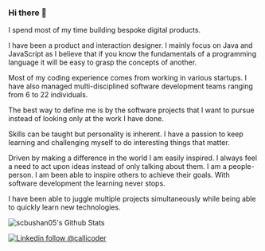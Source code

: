 ### Hi there 👋

I spend most of my time building bespoke digital products.

I have been a product and interaction designer. I mainly focus on Java and JavaScript as I believe that if you know the fundamentals of a programming language it will be easy to grasp the concepts of another.

Most of my coding experience comes from working in various startups.  I have also managed multi-disciplined software development teams ranging from 6 to 22 individuals.

The best way to define me is by the software projects that I want to pursue instead of looking only at the work I have done. 

Skills can be taught but personality is inherent. I have a passion to keep learning and challenging myself to do interesting things that matter.

Driven by making a difference in the world I am easily inspired. I always feel a need to act upon ideas instead of only talking about them. I am a people-person. I am been able to inspire others to achieve their goals. With software development the learning never stops.

I have been able to juggle multiple projects simultaneously while being able to quickly learn new technologies.

<img align="left"  alt="scbushan05's Github Stats" src="https://github-readme-stats.vercel.app/api?username=aksharbhagwandin&count_private=true&show_icons=true&hide_border=true" />

<br/>


[![Linkedin follow @callicoder](https://img.shields.io/badge/-aksharbhagwandin-blue?style=flat-square&logo=Linkedin&logoColor=white&link=https://www.linkedin.com/in/aksharbhagwandin/)](https://www.linkedin.com/in/aksharbhagwandin/) &nbsp;
<!--[![Twitter follow @akshar_io](https://img.shields.io/twitter/follow/akshar_io?style=social)](https://twitter.com/akshar_io) &nbsp; -->

<!--
**aksharbhagwandin/aksharbhagwandin** is a ✨ _special_ ✨ repository because its `README.md` (this file) appears on your GitHub profile.

Here are some ideas to get you started:

- 🔭 I’m currently working on ...
- 🌱 I’m currently learning ...
- 👯 I’m looking to collaborate on ...
- 🤔 I’m looking for help with ...
- 💬 Ask me about ...
- 📫 How to reach me: ...
- 😄 Pronouns: ...
- ⚡ Fun fact: ...
-->
